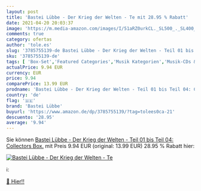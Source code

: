 ```yaml
---
layout: post
title: 'Bastei Lübbe - Der Krieg der Welten - Te mit 28.95 % Rabatt'
date: 2021-04-20 20:03:37
image: 'https://m.media-amazon.com/images/I/51aRZ0urkCL._SL500_._SL400_.jpg'
comments: true
category: ofertas
author: 'tole.es'
slug: '3785755139-de Bastei Lübbe - Der Krieg der Welten - Teil 01 bis Teil 04:...'
sku: '3785755139-de'
tags: [ 'Box-Set','Featured Categories','Musik Kategorien','Musik-CDs & Vinyl','bastei lübbe', ]
actualPrice: 9.94 EUR
currency: EUR
price: 9.94
comparePrice: 13.99 EUR
prodname: 'Bastei Lübbe - Der Krieg der Welten - Teil 01 bis Teil 04: Collectors Box.'
country: 'de'
flag: '🇩🇪'
brand: 'Bastei Lübbe'
buyurl: 'https://www.amazon.de/dp/3785755139/?tag=tolees0ca-21'
descuento: '28.95'
average: '9.94'
---
```


Sie können [Bastei Lübbe - Der Krieg der Welten - Teil 01 bis Teil 04: Collectors Box.](https://www.amazon.de/dp/3785755139/?tag=tolees0ca-21) mit Preis 9.94 EUR (original: 13.99 EUR) 28.95 % Rabatt hier:

[![Bastei Lübbe - Der Krieg der Welten - Te](https://m.media-amazon.com/images/I/51aRZ0urkCL._SL500_._SL400_.jpg)](https://www.amazon.de/dp/3785755139/?tag=tolees0ca-21)

ℹ️:


[🛒 Hier!!](https://www.amazon.de/dp/3785755139/?tag=tolees0ca-21)
